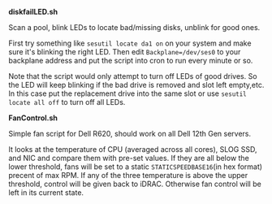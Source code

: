 **diskfailLED.sh**

Scan a pool, blink LEDs to locate bad/missing disks, unblink for good ones. 

First try something like `sesutil locate da1 on` on your system and make sure it's blinking the right LED. Then edit `Backplane=/dev/ses0` to your backplane address and put the script into cron to run every minute or so.

Note that the script would only attempt to turn off LEDs of good drives. So the LED will keep blinking if the bad drive is removed and slot left empty,etc. In this case put the replacement drive into the same slot or use `sesutil locate all off` to turn off all LEDs.



**FanControl.sh**

Simple fan script for Dell R620, should work on all Dell 12th Gen servers.

It looks at the temperature of CPU (averaged across all cores), SLOG SSD, and NIC and compare them with pre-set values. If they are all below the lower threshold, fans will be set to a static `STATICSPEEDBASE16`(in hex format) precent of max RPM. If any of the three temperature is above the upper threshold, control will be given back to iDRAC. Otherwise fan control will be left in its current state.
